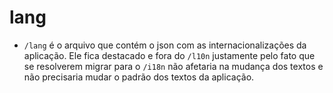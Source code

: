 # lang

- `/lang` é o arquivo que contém o json com as internacionalizações da aplicação. Ele fica destacado e fora do `/l10n` justamente pelo fato que se resolverem migrar para o `/i18n` não afetaria na mudança dos textos e não precisaria mudar o padrão dos textos da aplicação.
